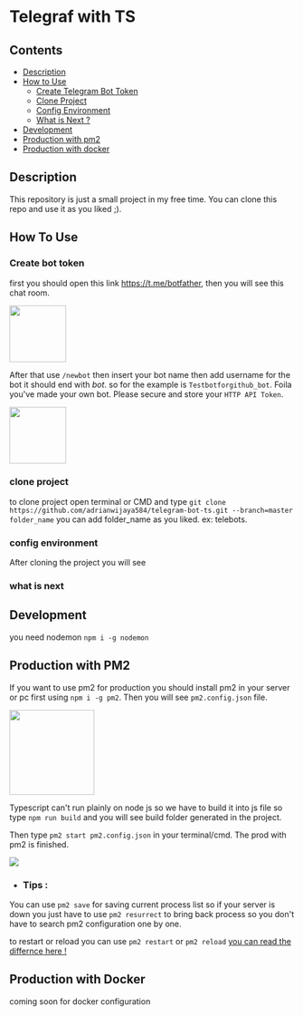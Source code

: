 # Telegraf with TS

## Contents
- [Description](#description)
- [How to Use](#usage)
  - [Create Telegram Bot Token](#create-bot-token)
  - [Clone Project](#clone-project)
  - [Config Environment](#config-environment)
  - [What is Next ?](#what-is-next)
- [Development](#development)
- [Production with pm2](#production-with-pm2)
- [Production with docker](#production-with-docker)

## Description
  This repository is just a small project in my free time. You can clone this repo and use it as you liked ;).

## How To Use
  ### Create bot token
  first you should open this link https://t.me/botfather, then you will see this chat room.

  <img src="https://media-assets-ggwp.s3.ap-southeast-1.amazonaws.com/2021/05/Komi-san-anime-3.jpg" height="100" />

  After that use `/newbot` then insert your bot name then add username for the bot it should end with *bot*. so for the example is `Testbotforgithub_bot`. Foila you've made your own bot. Please secure and store your `HTTP API Token`.

  <img src="https://www.tekloggers.com/wp-content/uploads/2021/05/komi-san-anime.jpg" height="100" />

  ### clone project
  to clone project open terminal or CMD and type `git clone https://github.com/adrianwijaya584/telegram-bot-ts.git --branch=master folder_name`
  you can add folder_name as you liked. ex: telebots.
  ### config environment
  After cloning the project you will see 
  ### what is next

## Development
you need nodemon `npm i -g nodemon`
## Production with PM2
If you want to use pm2 for production you should install pm2 in your server or pc first using `npm i -g pm2`. Then you will see `pm2.config.json` file.

<img src="https://firebasestorage.googleapis.com/v0/b/todo-b5c36.appspot.com/o/telebot_readme_assets%2Fpm2_files.jpg?alt=media&token=60b46a57-51f9-46bc-a083-34bc5f99eacd" width="150" />

Typescript can't run plainly on node js so we have to build it into js file so type `npm run build` and you will see build folder generated in the project.

Then type `pm2 start pm2.config.json` in your terminal/cmd. The prod with pm2 is finished.

<img src="https://firebasestorage.googleapis.com/v0/b/todo-b5c36.appspot.com/o/telebot_readme_assets%2Fpm2_start.jpg?alt=media&token=22ec1854-1c88-4539-a1b3-f46454c39c48">

- <h3>Tips :</h3>
You can use `pm2 save` for saving current process list so if your server is down you just have to use `pm2 resurrect` to bring back process so you don't have to search pm2 configuration one by one.

to restart or reload you can use `pm2 restart` or `pm2 reload`
<a href="https://stackoverflow.com/questions/44883269/what-is-the-difference-between-pm2-restart-and-pm2-reload#:~:text=The%20difference%20is%20documented%20here,at%20least%20one%20process%20running.">you can read the differnce here !</a>

## Production with Docker
coming soon for docker configuration